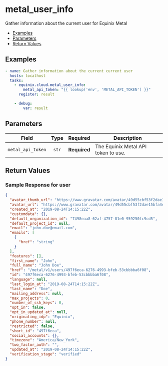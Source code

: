 # metal_user_info

Gather information about the current user for Equinix Metal


- [Examples](#examples)
- [Parameters](#parameters)
- [Return Values](#return-values)

## Examples

```yaml
- name: Gather information about the current current user
  hosts: localhost
  tasks:
    - equinix.cloud.metal_user_info:
        metal_api_token: "{{ lookup('env', 'METAL_API_TOKEN') }}"
      register: result

    - debug:
        var: result

```










## Parameters

| Field     | Type | Required | Description                                                                  |
|-----------|------|----------|------------------------------------------------------------------------------|
| `metal_api_token` | <center>`str`</center> | <center>**Required**</center> | The Equinix Metal API token to use.   |






## Return Values



### Sample Response for user
```json
{
  "avatar_thumb_url": "https://www.gravatar.com/avatar/49d55cbf53f2dae15bfa4c3a3fb884f9?d=mm",
  "avatar_url": "https://www.gravatar.com/avatar/49d55cbf53f2dae15bfa4c3a3fb884f9?d=mm",
  "created_at": "2019-08-24T14:15:22Z",
  "customdata": {},
  "default_organization_id": "7498eaa8-62af-4757-81e0-959250fc9cd5",
  "default_project_id": null,
  "email": "john.doe@email.com",
  "emails": [
    {
      "href": "string"
    }
  ],
  "features": [],
  "first_name": "John",
  "full_name": "John Doe",
  "href": "/metal/v1/users/497f6eca-6276-4993-bfeb-53cbbbba6f08",
  "id": "497f6eca-6276-4993-bfeb-53cbbbba6f08",
  "language": null,
  "last_login_at": "2019-08-24T14:15:22Z",
  "last_name": "Doe",
  "mailing_address": null,
  "max_projects": 0,
  "number_of_ssh_keys": 0,
  "opt_in": false,
  "opt_in_updated_at": null,
  "originating_idp": "Equinix",
  "phone_number": null,
  "restricted": false,
  "short_id": "497f6eca",
  "social_accounts": {},
  "timezone": "America/New_York",
  "two_factor_auth": "",
  "updated_at": "2019-08-24T14:15:22Z",
  "verification_stage": "verified"
}
```


